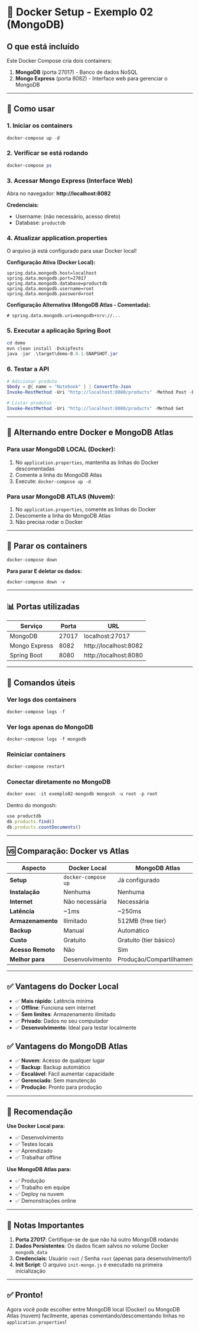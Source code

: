 # 🐳 Docker Setup - Exemplo 02 (MongoDB)

## O que está incluído

Este Docker Compose cria dois containers:

1. **MongoDB** (porta 27017) - Banco de dados NoSQL
2. **Mongo Express** (porta 8082) - Interface web para gerenciar o MongoDB

---

## 🚀 Como usar

### 1. Iniciar os containers
```powershell
docker-compose up -d
```

### 2. Verificar se está rodando
```powershell
docker-compose ps
```

### 3. Acessar Mongo Express (Interface Web)
Abra no navegador: **http://localhost:8082**

**Credenciais:**
- Username: (não necessário, acesso direto)
- Database: `productdb`

### 4. Atualizar application.properties
O arquivo já está configurado para usar Docker local!

**Configuração Ativa (Docker Local):**
```properties
spring.data.mongodb.host=localhost
spring.data.mongodb.port=27017
spring.data.mongodb.database=productdb
spring.data.mongodb.username=root
spring.data.mongodb.password=root
```

**Configuração Alternativa (MongoDB Atlas - Comentada):**
```properties
# spring.data.mongodb.uri=mongodb+srv://...
```

### 5. Executar a aplicação Spring Boot
```powershell
cd demo
mvn clean install -DskipTests
java -jar .\target\demo-0.0.1-SNAPSHOT.jar
```

### 6. Testar a API
```powershell
# Adicionar produto
$body = @{ name = "Notebook" } | ConvertTo-Json
Invoke-RestMethod -Uri "http://localhost:8080/products" -Method Post -Body $body -ContentType "application/json"

# Listar produtos
Invoke-RestMethod -Uri "http://localhost:8080/products" -Method Get
```

---

## 🔄 Alternando entre Docker e MongoDB Atlas

### Para usar MongoDB LOCAL (Docker):
1. No `application.properties`, mantenha as linhas do Docker descomentadas
2. Comente a linha do MongoDB Atlas
3. Execute: `docker-compose up -d`

### Para usar MongoDB ATLAS (Nuvem):
1. No `application.properties`, comente as linhas do Docker
2. Descomente a linha do MongoDB Atlas
3. Não precisa rodar o Docker

---

## 🛑 Parar os containers

```powershell
docker-compose down
```

**Para parar E deletar os dados:**
```powershell
docker-compose down -v
```

---

## 📊 Portas utilizadas

| Serviço | Porta | URL |
|---------|-------|-----|
| MongoDB | 27017 | localhost:27017 |
| Mongo Express | 8082 | http://localhost:8082 |
| Spring Boot | 8080 | http://localhost:8080 |

---

## 🔧 Comandos úteis

### Ver logs dos containers
```powershell
docker-compose logs -f
```

### Ver logs apenas do MongoDB
```powershell
docker-compose logs -f mongodb
```

### Reiniciar containers
```powershell
docker-compose restart
```

### Conectar diretamente no MongoDB
```powershell
docker exec -it exemplo02-mongodb mongosh -u root -p root
```

Dentro do mongosh:
```javascript
use productdb
db.products.find()
db.products.countDocuments()
```

---

## 🆚 Comparação: Docker vs Atlas

| Aspecto | Docker Local | MongoDB Atlas |
|---------|-------------|---------------|
| **Setup** | `docker-compose up` | Já configurado |
| **Instalação** | Nenhuma | Nenhuma |
| **Internet** | Não necessária | Necessária |
| **Latência** | ~1ms | ~250ms |
| **Armazenamento** | Ilimitado | 512MB (free tier) |
| **Backup** | Manual | Automático |
| **Custo** | Gratuito | Gratuito (tier básico) |
| **Acesso Remoto** | Não | Sim |
| **Melhor para** | Desenvolvimento | Produção/Compartilhamento |

---

## ✅ Vantagens do Docker Local

- ✅ **Mais rápido**: Latência mínima
- ✅ **Offline**: Funciona sem internet
- ✅ **Sem limites**: Armazenamento ilimitado
- ✅ **Privado**: Dados no seu computador
- ✅ **Desenvolvimento**: Ideal para testar localmente

## ✅ Vantagens do MongoDB Atlas

- ✅ **Nuvem**: Acesso de qualquer lugar
- ✅ **Backup**: Backup automático
- ✅ **Escalável**: Fácil aumentar capacidade
- ✅ **Gerenciado**: Sem manutenção
- ✅ **Produção**: Pronto para produção

---

## 🎯 Recomendação

**Use Docker Local para:**
- ✅ Desenvolvimento
- ✅ Testes locais
- ✅ Aprendizado
- ✅ Trabalhar offline

**Use MongoDB Atlas para:**
- ✅ Produção
- ✅ Trabalho em equipe
- ✅ Deploy na nuvem
- ✅ Demonstrações online

---

## 📝 Notas Importantes

1. **Porta 27017**: Certifique-se de que não há outro MongoDB rodando
2. **Dados Persistentes**: Os dados ficam salvos no volume Docker `mongodb_data`
3. **Credenciais**: Usuário `root` / Senha `root` (apenas para desenvolvimento!)
4. **Init Script**: O arquivo `init-mongo.js` é executado na primeira inicialização

---

## ✅ Pronto!

Agora você pode escolher entre MongoDB local (Docker) ou MongoDB Atlas (nuvem) facilmente, apenas comentando/descomentando linhas no `application.properties`!
